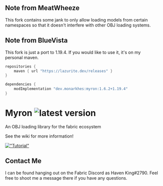 ## Note from MeatWheeze

This fork contains some jank to only allow loading models from certain namespaces so that it doesn't interfere with other OBJ loading systems.

## Note from BlueVista
This fork is just a port to 1.19.4. If you would like to use it, it's on my personal maven.
```groovy
repositories {
    maven { url "https://lazurite.dev/releases" }
}

dependencies {
    modImplementation "dev.monarkhes:myron:1.6.2+1.19.4" 
}
```

# Myron ![latest version](https://img.shields.io/github/v/release/Haven-King/Myron)
An OBJ loading library for the fabric ecosystem

See the wiki for more information!

[!["Tutorial"](https://img.youtube.com/vi/u5D9Xb1INys/0.jpg)](https://www.youtube.com/watch?v=u5D9Xb1INys)

## Contact Me
I can be found hanging out on the Fabric Discord as Haven King#2790. Feel free to shoot me a message there if you have any questions.
